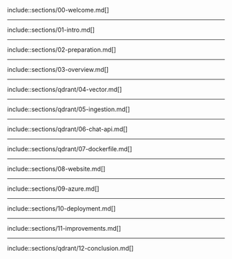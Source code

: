 include::sections/00-welcome.md[]

---

include::sections/01-intro.md[]

---

include::sections/02-preparation.md[]

---

include::sections/03-overview.md[]

---

include::sections/qdrant/04-vector.md[]

---

include::sections/qdrant/05-ingestion.md[]

---

include::sections/qdrant/06-chat-api.md[]

---

include::sections/qdrant/07-dockerfile.md[]

---

include::sections/08-website.md[]

---

include::sections/09-azure.md[]

---

include::sections/10-deployment.md[]

---

include::sections/11-improvements.md[]

---

include::sections/qdrant/12-conclusion.md[]
